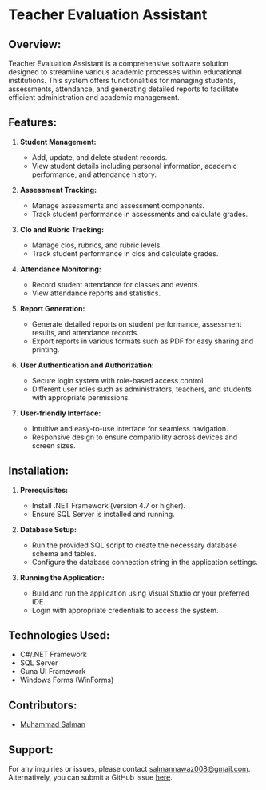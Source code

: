 # Teacher Evaluation Assistant

## Overview:
Teacher Evaluation Assistant is a comprehensive software solution designed to streamline various academic processes within educational institutions. This system offers functionalities for managing students, assessments, attendance, and generating detailed reports to facilitate efficient administration and academic management.

## Features:
1. **Student Management:**
   - Add, update, and delete student records.
   - View student details including personal information, academic performance, and attendance history.

2. **Assessment Tracking:**
   - Manage assessments and assessment components.
   - Track student performance in assessments and calculate grades.

3. **Clo and Rubric Tracking:**
   - Manage clos, rubrics, and rubric levels.
   - Track student performance in clos and calculate grades.     
   
4. **Attendance Monitoring:**
   - Record student attendance for classes and events.
   - View attendance reports and statistics.

5. **Report Generation:**
   - Generate detailed reports on student performance, assessment results, and attendance records.
   - Export reports in various formats such as PDF for easy sharing and printing.

6. **User Authentication and Authorization:**
   - Secure login system with role-based access control.
   - Different user roles such as administrators, teachers, and students with appropriate permissions.

7. **User-friendly Interface:**
   - Intuitive and easy-to-use interface for seamless navigation.
   - Responsive design to ensure compatibility across devices and screen sizes.

## Installation:
1. **Prerequisites:**
   - Install .NET Framework (version 4.7 or higher).
   - Ensure SQL Server is installed and running.

2. **Database Setup:**
   - Run the provided SQL script to create the necessary database schema and tables.
   - Configure the database connection string in the application settings.

3. **Running the Application:**
   - Build and run the application using Visual Studio or your preferred IDE.
   - Login with appropriate credentials to access the system.

## Technologies Used:
- C#/.NET Framework
- SQL Server
- Guna UI Framework
- Windows Forms (WinForms)

## Contributors:
- [Muhammad Salman](https://github.com/SalmanNawaz921)


## Support:
For any inquiries or issues, please contact salmannawaz008@gmail.com. Alternatively, you can submit a GitHub issue [here](https://github.com/SalmanNawaz921/Teacher-Evaluation-Assistant/issues).
